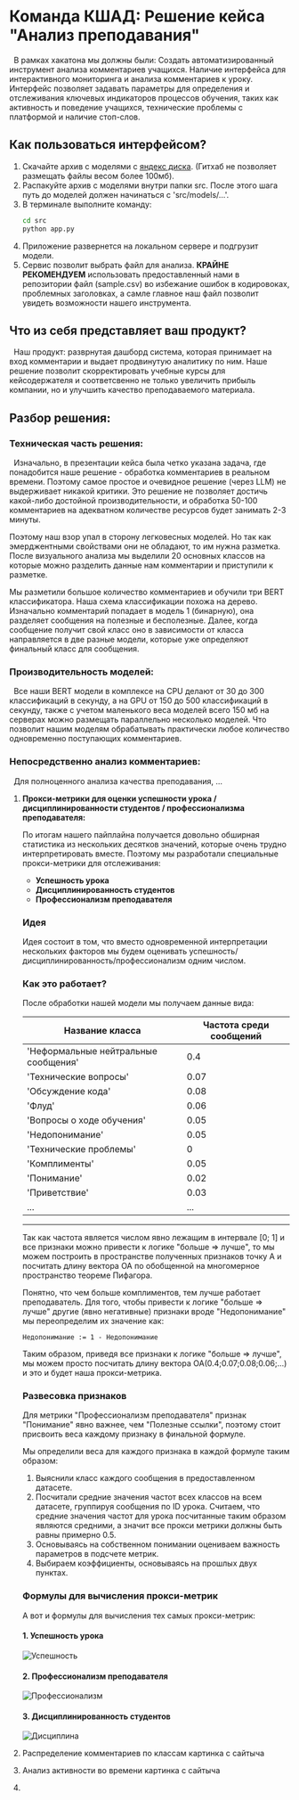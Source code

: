 # Команда КШАД: Решение кейса "Анализ преподавания"
&nbsp;&nbsp;В рамках хакатона мы должны были:
Создать автоматизированный инструмент анализа комментариев учащихся.
Наличие интерфейса для интерактивного мониторинга и анализа комментариев к уроку. Интерфейс
позволяет задавать параметры для определения и отслеживания ключевых индикаторов процессов
обучения, таких как активность и поведение учащихся, технические проблемы с платформой и
наличие стоп-слов.
## Как пользоваться интерфейсом?

1. Скачайте архив с моделями с [яндекс диска](https://disk.yandex.ru/d/rGe0fGk9n6BmnQ). (Гитхаб не позволяет размещать файлы весом более 100мб).
2. Распакуйте архив с моделями внутри папки src. После этого шага путь до моделей должен начинаться с 'src/models/...'.
3. В терминале выполните команду:
   ```bash
   cd src
   python app.py
   ```
4. Приложение развернется на локальном сервере и подгрузит модели.
5. Сервис позволит выбрать файл для анализа. **КРАЙНЕ РЕКОМЕНДУЕМ** использовать предоставленный нами в репозитории файл (sample.csv) во избежание ошибок в кодировоках, проблемных заголовках, а самле главное наш файл позволит увидеть возможности нашего инструмента. 

## Что из себя представляет ваш продукт?

&nbsp;&nbsp;Наш продукт: разврнутая дашборд система, которая принимает на вход комментарии и выдает продвинутую аналитику по ним. Наше решение позволит скорректировать учебные курсы для кейсодержателя и соответсвенно не только увеличить прибыль компании, но и улучшить качество преподаваемого материала.

## Разбор решения:

### Техническая часть решения:

&nbsp;&nbsp;Изначально, в презентации кейса была четко указана задача, где понадобится наше решение - обработка комментариев в реальном времени. Поэтому самое простое и очевидное решение (через LLM) не выдерживает никакой критики. Это решение не позволяет достичь какой-либо достойной производительности, и обработка 50-100 комментариев на адекватном количестве ресурсов будет занимать 2-3 минуты.

Поэтому наш взор упал в сторону легковесных моделей. Но так как эмерджентными свойствами они не обладают, то им нужна разметка. После визуального анализа мы выделили 20 основных классов на которые можно разделить данные нам комментарии и приступили к разметке.

Мы разметили большое количество комментариев и обучили три BERT классификатора. Наша схема классификации похожа на дерево. Изначально комментарий попадает в модель 1 (бинарную), она разделяет сообщения на полезные и бесполезные. Далее, когда сообщение получит свой класс оно в зависимости от класса направляется в две разные модели, которые уже определяют финальный класс для сообщения.

### Производительность моделей:

&nbsp;&nbsp;Все наши BERT модели в комплексе на CPU делают от 30 до 300 классификаций в секунду, а на GPU от 150 до 500 классификаций в секунду, также с учетом маленького веса моделей всего 150 мб на серверах можно размещать параллельно несколько моделей. Что позволит нашим моделям обрабатывать практически любое количество одновременно поступающих комментариев.

### Непосредственно анализ комментариев:

&nbsp;&nbsp;Для полноценного анализа качества преподавания, ...

1. **Прокси-метрики для оценки успешности урока / дисциплинированности студентов / профессионализма преподавателя:**

    По итогам нашего пайплайна получается довольно обширная статистика из нескольких десятков значений, которые очень трудно интерпретировать вместе. Поэтому мы разработали специальные прокси-метрики для отслеживания:

    - **Успешность урока**
    - **Дисциплинированность студентов**
    - **Профессионализм преподавателя**

    ### Идея

    Идея состоит в том, что вместо одновременной интерпретации нескольких факторов мы будем оценивать успешность/дисциплинированность/профессионализм одним числом.

    ### Как это работает?

    После обработки нашей модели мы получаем данные вида:

    | Название класса                     | Частота среди сообщений                                          |
    |-------------------------------------|------------------------------------------------------------------|
    | 'Неформальные нейтральные сообщения'| 0.4                                                              |
    | 'Технические вопросы'               | 0.07                                                             |
    | 'Обсуждение кода'                   | 0.08                                                             |
    | 'Флуд'                              | 0.06                                                             |
    | 'Вопросы о ходе обучения'           | 0.05                                                             |
    | 'Недопонимание'                     | 0.05                                                             |
    | 'Технические проблемы'              | 0
   | 'Комплименты'                       | 0.05                                                             |
   | 'Понимание'                         | 0.02                                                             |
   | 'Приветствие'                       | 0.03                                                             |
   | ...                                 | ...                                                              |
   ---------------------------------------------------------------------------------------------------------
    Так как частота является числом явно лежащим в интервале [0; 1] и все признаки можно привести к логике "больше => лучше", то мы можем построить в пространстве полученных признаков точку А и посчитать длину вектора ОА по обобщенной на многомерное пространство теореме Пифагора.

    Понятно, что чем больше комплиментов, тем лучше работает преподаватель. Для того, чтобы привести к логике "больше => лучше" другие (явно негативные) признаки вроде "Недопонимание" мы переопределим их значение как:
    
    ```
    Недопонимание := 1 - Недопонимание
    ```

    Таким образом, приведя все признаки к логике "больше => лучше", мы можем просто посчитать длину вектора OA(0.4;0.07;0.08;0.06;...) и это и будет наша прокси-метрика.

    ### Развесовка признаков

    Для метрики "Профессионализм преподавателя" признак "Понимание" явно важнее, чем "Полезные ссылки", поэтому стоит присвоить веса каждому признаку в финальной формуле.

    Мы определили веса для каждого признака в каждой формуле таким образом:

    1. Выяснили класс каждого сообщения в предоставленном датасете.
    2. Посчитали средние значения частот всех классов на всем датасете, группируя сообщения по ID урока. Считаем, что средние значения частот для урока посчитанные таким образом являются средними, а значит все прокси метрики должны быть равны примерно 0.5.
    3. Основываясь на собственном понимании оцениваем важность параметров в подсчете метрик.
    4. Выбираем коэффициенты, основываясь на прошлых двух пунктах.

    ### Формулы для вычисления прокси-метрик

    А вот и формулы для вычисления тех самых прокси-метрик:

    #### 1. Успешность урока

    ![Успешность]('pics/suc.png')

    #### 2. Профессионализм преподавателя

    ![Профессионализм]('pics/prof.png')

    #### 3. Дисциплинированность студентов

    ![Дисциплина]('pics/disc.png')
2. Распределение комментариев по классам
    картинка с сайтыча
3. Анализ активности во времени
    картинка с сайтыча
4.
